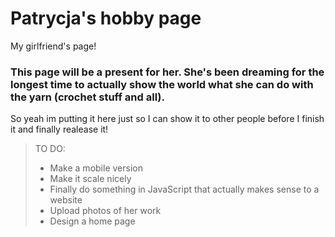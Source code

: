 # Patrycja's hobby page
My girlfriend's page!

### This page will be a present for her. She's been dreaming for the longest time to actually show the world what she can do with the yarn (crochet stuff and all). 

So yeah im putting it here just so I can show it to other people before I finish it and finally realease it!

> TO DO: 
> - Make a mobile version
> - Make it scale nicely
> - Finally do something in JavaScript that actually makes sense to a website
> - Upload photos of her work
> - Design a home page

